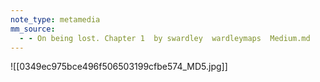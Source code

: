 ```yaml
---
note_type: metamedia
mm_source:
  - - On being lost. Chapter 1  by swardley  wardleymaps  Medium.md
---
```


![[0349ec975bce496f506503199cfbe574_MD5.jpg]]


